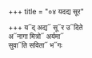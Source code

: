 +++
title = "०४ यदद्य सूर"

+++
य᳓द् अद्य᳓ सू᳓र उ᳓दिते  
अ᳓नागा मित्रो᳓ अर्यमा᳓  
सुवा᳓ति सविता᳓ भ᳓गः